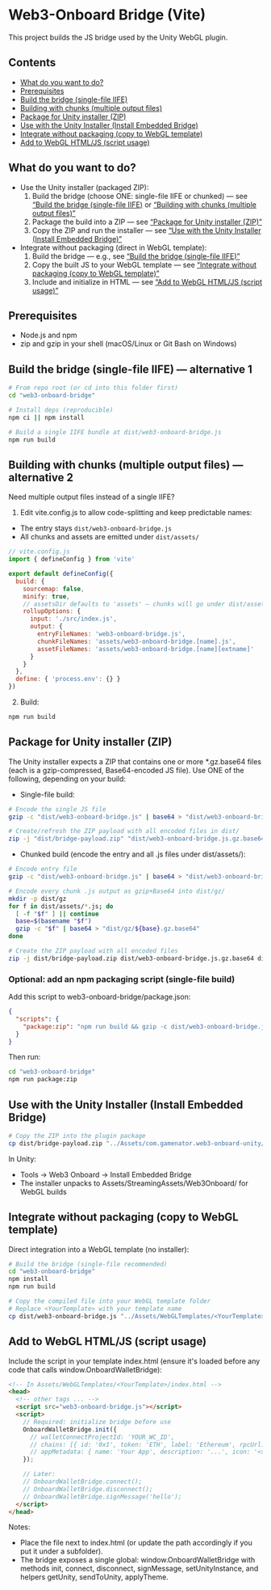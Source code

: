 # Web3-Onboard Bridge (Vite)

This project builds the JS bridge used by the Unity WebGL plugin.

## Contents
- [What do you want to do?](#what-do-you-want-to-do)
- [Prerequisites](#prerequisites)
- [Build the bridge (single-file IIFE)](#build-the-bridge-single-file-iife--alternative-1)
- [Building with chunks (multiple output files)](#building-with-chunks-multiple-output-files--alternative-2)
- [Package for Unity installer (ZIP)](#package-for-unity-installer-zip)
- [Use with the Unity Installer (Install Embedded Bridge)](#use-with-the-unity-installer-install-embedded-bridge)
- [Integrate without packaging (copy to WebGL template)](#integrate-without-packaging-copy-to-webgl-template)
- [Add to WebGL HTML/JS (script usage)](#add-to-webgl-htmljs-script-usage)

## What do you want to do?
- Use the Unity installer (packaged ZIP):
  1) Build the bridge (choose ONE: single-file IIFE or chunked) — see [“Build the bridge (single-file IIFE)](#build-the-bridge-single-file-iife--alternative-1) or [“Building with chunks (multiple output files)”](#building-with-chunks-multiple-output-files--alternative-2)
  2) Package the build into a ZIP — see [“Package for Unity installer (ZIP)”](#package-for-unity-installer-zip)
  3) Copy the ZIP and run the installer — see [“Use with the Unity Installer (Install Embedded Bridge)”](#use-with-the-unity-installer-install-embedded-bridge)
- Integrate without packaging (direct in WebGL template):
  1) Build the bridge — e.g., see [“Build the bridge (single-file IIFE)”](#build-the-bridge-single-file-iife--alternative-1)
  2) Copy the built JS to your WebGL template — see [“Integrate without packaging (copy to WebGL template)”](#integrate-without-packaging-copy-to-webgl-template)
  3) Include and initialize in HTML — see [“Add to WebGL HTML/JS (script usage)”](#add-to-webgl-htmljs-script-usage)

## Prerequisites
- Node.js and npm
- zip and gzip in your shell (macOS/Linux or Git Bash on Windows)

## Build the bridge (single-file IIFE) — alternative 1
```bash
# From repo root (or cd into this folder first)
cd "web3-onboard-bridge"

# Install deps (reproducible)
npm ci || npm install

# Build a single IIFE bundle at dist/web3-onboard-bridge.js
npm run build
```

## Building with chunks (multiple output files) — alternative 2
Need multiple output files instead of a single IIFE?

1) Edit vite.config.js to allow code-splitting and keep predictable names:
- The entry stays `dist/web3-onboard-bridge.js`
- All chunks and assets are emitted under `dist/assets/`
```js
// vite.config.js
import { defineConfig } from 'vite'

export default defineConfig({
  build: {
    sourcemap: false,
    minify: true,
    // assetsDir defaults to 'assets' – chunks will go under dist/assets/
    rollupOptions: {
      input: './src/index.js',
      output: {
        entryFileNames: 'web3-onboard-bridge.js',
        chunkFileNames: 'assets/web3-onboard-bridge.[name].js',
        assetFileNames: 'assets/web3-onboard-bridge.[name][extname]'
      }
    }
  },
  define: { 'process.env': {} }
})
```
2) Build:
```bash
npm run build
```

## Package for Unity installer (ZIP)
The Unity installer expects a ZIP that contains one or more *.gz.base64 files (each is a gzip-compressed, Base64-encoded JS file). Use ONE of the following, depending on your build:

- Single-file build:
```bash
# Encode the single JS file
gzip -c "dist/web3-onboard-bridge.js" | base64 > "dist/web3-onboard-bridge.js.gz.base64"

# Create/refresh the ZIP payload with all encoded files in dist/
zip -j "dist/bridge-payload.zip" "dist/web3-onboard-bridge.js.gz.base64"
```

- Chunked build (encode the entry and all .js files under dist/assets/):
```bash
# Encode entry file
gzip -c "dist/web3-onboard-bridge.js" | base64 > "dist/web3-onboard-bridge.js.gz.base64"

# Encode every chunk .js output as gzip+Base64 into dist/gz/
mkdir -p dist/gz
for f in dist/assets/*.js; do
  [ -f "$f" ] || continue
  base=$(basename "$f")
  gzip -c "$f" | base64 > "dist/gz/${base}.gz.base64"
done

# Create the ZIP payload with all encoded files
zip -j dist/bridge-payload.zip dist/web3-onboard-bridge.js.gz.base64 dist/gz/*.gz.base64
```

### Optional: add an npm packaging script (single-file build)
Add this script to web3-onboard-bridge/package.json:
```json
{
  "scripts": {
    "package:zip": "npm run build && gzip -c dist/web3-onboard-bridge.js | base64 > dist/web3-onboard-bridge.js.gz.base64 && zip -j dist/bridge-payload.zip dist/web3-onboard-bridge.js.gz.base64"
  }
}
```
Then run:
```bash
cd "web3-onboard-bridge"
npm run package:zip
```

## Use with the Unity Installer (Install Embedded Bridge)
```bash
# Copy the ZIP into the plugin package
cp dist/bridge-payload.zip "../Assets/com.gamenator.web3-onboard-unity/Editor/Embedded/bridge-payload.zip"
```
In Unity:
- Tools → Web3 Onboard → Install Embedded Bridge
- The installer unpacks to Assets/StreamingAssets/Web3Onboard/ for WebGL builds

## Integrate without packaging (copy to WebGL template)
Direct integration into a WebGL template (no installer):
```bash
# Build the bridge (single-file recommended)
cd "web3-onboard-bridge"
npm install
npm run build

# Copy the compiled file into your WebGL template folder
# Replace <YourTemplate> with your template name
cp dist/web3-onboard-bridge.js "../Assets/WebGLTemplates/<YourTemplate>/web3-onboard-bridge.js"
```

## Add to WebGL HTML/JS (script usage)
Include the script in your template index.html (ensure it's loaded before any code that calls window.OnboardWalletBridge):
```html
<!-- In Assets/WebGLTemplates/<YourTemplate>/index.html -->
<head>
  <!-- other tags ... -->
  <script src="web3-onboard-bridge.js"></script>
  <script>
    // Required: initialize bridge before use
    OnboardWalletBridge.init({
      // walletConnectProjectId: 'YOUR_WC_ID',
      // chains: [{ id: '0x1', token: 'ETH', label: 'Ethereum', rpcUrl: 'https://rpc.ankr.com/eth' }],
      // appMetadata: { name: 'Your App', description: '...', icon: '<svg></svg>' }
    });

    // Later:
    // OnboardWalletBridge.connect();
    // OnboardWalletBridge.disconnect();
    // OnboardWalletBridge.signMessage('hello');
  </script>
</head>
```

Notes:
- Place the file next to index.html (or update the path accordingly if you put it under a subfolder).
- The bridge exposes a single global: window.OnboardWalletBridge with methods init, connect, disconnect, signMessage, setUnityInstance, and helpers getUnity, sendToUnity, applyTheme.
